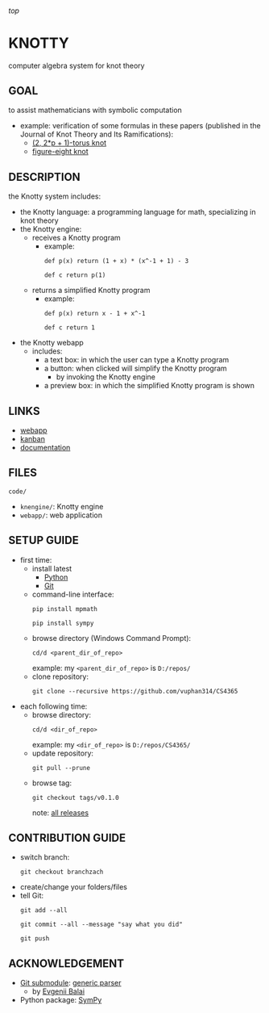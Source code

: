 <h6>top

# KNOTTY
computer algebra system for knot theory

## GOAL
to assist mathematicians with symbolic computation
- example: verification of some formulas in these papers
  (published in the Journal of Knot Theory and Its Ramifications):
  - [(2, 2*p + 1)-torus knot][paperTorus]
  - [figure-eight knot][paperFigure8]

## DESCRIPTION
the Knotty system includes:
- the Knotty language: a programming language for math,
  specializing in knot theory
- the Knotty engine:
  - receives a Knotty program
    - example:
      ```
      def p(x) return (1 + x) * (x^-1 + 1) - 3

      def c return p(1)

      ```
  - returns a simplified Knotty program
    - example:
      ```
      def p(x) return x - 1 + x^-1

      def c return 1

      ```
- the Knotty webapp
  - includes:
    - a text box: in which the user can type a Knotty program
    - a button: when clicked will simplify the Knotty program
      - by invoking the Knotty engine
    - a preview box: in which the simplified Knotty program is shown

## LINKS
- [webapp][linkWebapp]
- [kanban][linkTrello]
- [documentation][linkOnedrive]

## FILES
`code/`
- `knengine/`: Knotty engine
- `webapp/`: web application

## SETUP GUIDE
- first time:
  - install latest
    - [Python][pythonDownload]
    - [Git][gitDownload]
  - command-line interface:
    ```
    pip install mpmath

    pip install sympy

    ```
  - browse directory (Windows Command Prompt):
    ```
    cd/d <parent_dir_of_repo>

    ```
    example: my `<parent_dir_of_repo>` is `D:/repos/`
  - clone repository:
    ```
    git clone --recursive https://github.com/vuphan314/CS4365

    ```
- each following time:
  - browse directory:
    ```
    cd/d <dir_of_repo>

    ```
    example: my `<dir_of_repo>` is `D:/repos/CS4365/`
  - update repository:
    ```
    git pull --prune

    ```
  - browse tag:
    ```
    git checkout tags/v0.1.0

    ```
    note: [all releases][githubReleases]

## CONTRIBUTION GUIDE
- switch branch:
  ```
  git checkout branchzach

  ```
- create/change your folders/files
- tell Git:
  ```
  git add --all

  git commit --all --message "say what you did"

  git push

  ```

## ACKNOWLEDGEMENT
- [Git submodule][gitmodules]: [generic parser][genparserSpec]
  - by [Evgenii Balai][evgeniiGithub]
- Python package: [SymPy][sympyHome]

[paperTorus]:
http://www.math.ttu.edu/~rgelca/gs6.pdf
[paperFigure8]:
http://www.math.ttu.edu/~rgelca/jr5.pdf

[linkWebapp]:
http://99.64.48.184/
[linkTrello]:
https://trello.com/b/tCAfkInX
[linkOnedrive]:
https://1drv.ms/f/s!Asl14HFRStFKgZlSCNCMQ4qIWcOoIg

[pythonDownload]:
https://www.python.org/downloads/
[gitDownload]:
https://git-scm.com/downloads

[githubReleases]:
https://github.com/vuphan314/CS4365/releases

[gitmodules]:
https://github.com/vuphan314/CS4365/blob/master/.gitmodules
[genparserSpec]:
https://github.com/iensen/genparser/blob/master/docs/main/astgen.pdf
[evgeniiGithub]:
https://github.com/iensen

[sympyHome]:
http://www.sympy.org/en/index.html
